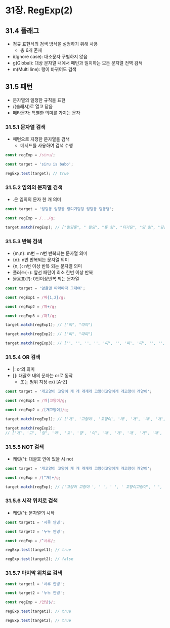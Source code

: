 # 31장. RegExp(2)

## 31.4 플래그

* 정규 표현식의 검색 방식을 설정하기 위해 사용
  * 총 6개 존재
* i(Ignore case): 대소문자 구별하지 않음
* g(Global): 대상 문자열 내에서 패턴과 일치하는 모든 문자열 전역 검색
* m(Multi line): 행이 바뀌어도 검색



## 31.5 패턴

* 문자열의 일정한 규칙을 표현
* /(슬래시)로 열고 닫음
* 메타문자: 특별한 의미를 가지는 문자



### 31.5.1 문자열 검색

* 패턴으로 지정한 문자열을 검색
  * 메서드를 사용하여 검색 수행

```JavaScript
const regExp = /siru/;

const target = 'siru is babo';

regExp.test(target); // true
```



### 31.5.2 임의의 문자열 검색

* .은 임의의 문자 한 개 의미

```JavaScript
const target = '링딩동 링딩동 링디기딩딩 링딩동 딩동댕';

const regExp = /.../g;

target.match(regExp); // ["링딩동", " 링딩", "동 링", "디기딩", "딩 링", "딩동 ", "딩동댕"]
```



### 31.5.3 반복 검색

* {m,n}: m번 ~ n번 반복되는 문자열 의미
* {n}: n번 반복되는 문자열 의미
* {n, }: n번 이상 반복 되는 문자열 의미
* 플러스(+): 앞선 패턴이 최소 한번 이상 반복
* 물음표(?): 0번이상반복 되는 문자열

```JavaScript
const target = '암욜맨 따라따따 그대여';

const regExp1 = /따{1,2}/g;

const regExp2 = /따+/g;

const regExp3 = /따?/g;

target.match(regExp1); // ["따", "따따"]

target.match(regExp2); // ["따", "따따"]

target.match(regExp3); // ['', '', '', '', '따', '', '따', '따', '', '', '', '', '']
```



### 31.5.4 OR 검색

* |: or의 의미
* []: 대괄호 내의 문자는 or로 동작
  * 또는 범위 지정 ex) [A-Z]

```JavaScript
const target = '개고양이 고양이 개 개 개개개 고양이고양이개 개고양이 개양이';

const regExp1 = /개|고양이/g;

const regExp2 = /[개고양이]/g;

target.match(regExp1); // ['개', '고양이', '고양이', '개', '개', '개', '개', '개', '고양이', '고양이', '개', '개', '고양이', '개']

target.match(regExp2);
// ['개', '고', '양', '이', '고', '양', '이', '개', '개', '개', '개', '개', '고', '양', '이', '고', '양', '이', '개', '개', '고', '양', '이', '개', '양', '이']
```



### 31.5.5 NOT 검색

* 캐럿(^): 대괄호 안에 있을 시 not

```JavaScript
const target = '개고양이 고양이 개 개 개개개 고양이고양이개 개고양이 개양이';

const regExp = /[^개]+/g;

target.match(regExp); // ['고양이 고양이 ', ' ', ' ', ' 고양이고양이', ' ', '고양이 ', '양이']
```



### 31.5.6 시작 위치로 검색

* 캐럿(^): 문자열의 시작

```JavaScript
const target1 = '시루 안녕';

const target2 = '누누 안녕';

const regExp = /^시루/;

regExp.test(target1); // true

regExp.test(target2); // false
```



### 31.5.7 마지막 위치로 검색

```JavaScript
const target1 = '시루 안녕';

const target2 = '누누 안녕';

const regExp = /안녕$/;

regExp.test(target1); // true

regExp.test(target2); // true
```

